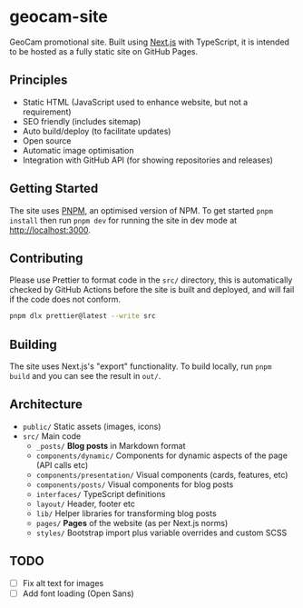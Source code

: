# geocam-site

GeoCam promotional site. Built using [Next.js](https://nextjs.org/) with TypeScript, it is intended to be hosted as a fully static site on GitHub Pages.

## Principles

- Static HTML (JavaScript used to enhance website, but not a requirement)
- SEO friendly (includes sitemap)
- Auto build/deploy (to facilitate updates)
- Open source
- Automatic image optimisation
- Integration with GitHub API (for showing repositories and releases)

## Getting Started

The site uses [PNPM](https://pnpm.io/), an optimised version of NPM. To get started `pnpm install` then run `pnpm dev` for running the site in dev mode at [http://localhost:3000](http://localhost:3000).

## Contributing

Please use Prettier to format code in the `src/` directory, this is automatically checked by GitHub Actions before the site is built and deployed, and will fail if the code does not conform.

```bash
pnpm dlx prettier@latest --write src
```

## Building

The site uses Next.js's "export" functionality. To build locally, run `pnpm build` and you can see the result in `out/`.

## Architecture

- `public/` Static assets (images, icons)
- `src/` Main code
  - `_posts/` **Blog posts** in Markdown format
  - `components/dynamic/` Components for dynamic aspects of the page (API calls etc)
  - `components/presentation/` Visual components (cards, features, etc)
  - `components/posts/` Visual components for blog posts
  - `interfaces/` TypeScript definitions
  - `layout/` Header, footer etc
  - `lib/` Helper libraries for transforming blog posts
  - `pages/` **Pages** of the website (as per Next.js norms)
  - `styles/` Bootstrap import plus variable overrides and custom SCSS

## TODO

- [ ] Fix alt text for images
- [ ] Add font loading (Open Sans)